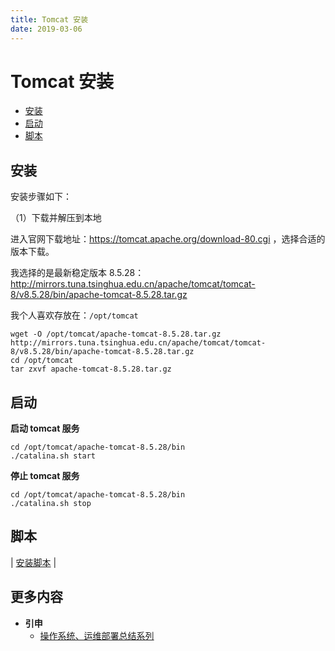 ```yaml
---
title: Tomcat 安装
date: 2019-03-06
---
```


# Tomcat 安装

<!-- TOC depthFrom:2 depthTo:3 -->

- [安装](#安装)
- [启动](#启动)
- [脚本](#脚本)

<!-- /TOC -->

## 安装

安装步骤如下：

（1）下载并解压到本地

进入官网下载地址：https://tomcat.apache.org/download-80.cgi ，选择合适的版本下载。

我选择的是最新稳定版本 8.5.28：http://mirrors.tuna.tsinghua.edu.cn/apache/tomcat/tomcat-8/v8.5.28/bin/apache-tomcat-8.5.28.tar.gz

我个人喜欢存放在：`/opt/tomcat`

```
wget -O /opt/tomcat/apache-tomcat-8.5.28.tar.gz http://mirrors.tuna.tsinghua.edu.cn/apache/tomcat/tomcat-8/v8.5.28/bin/apache-tomcat-8.5.28.tar.gz
cd /opt/tomcat
tar zxvf apache-tomcat-8.5.28.tar.gz
```

## 启动

**启动 tomcat 服务**

```
cd /opt/tomcat/apache-tomcat-8.5.28/bin
./catalina.sh start
```

**停止 tomcat 服务**

```
cd /opt/tomcat/apache-tomcat-8.5.28/bin
./catalina.sh stop
```

## 脚本

| [安装脚本](https://github.com/dunwu/OS/tree/master/codes/deploy/tool/tomcat) |

## 更多内容

- **引申**
  - [操作系统、运维部署总结系列](https://github.com/dunwu/OS)
